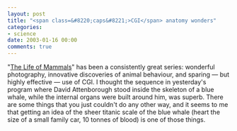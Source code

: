 ```yaml
---
layout: post
title: "<span class=&#8220;caps&#8221;>CGI</span> anatomy wonders"
categories:
- science
date: 2003-01-16 00:00
comments: true
---
```


<p>"<a href="http://www.bbc.co.uk/nature/animals/mammals/" title="Life of Mammals">The Life of Mammals</a>" has been a consistently great series: wonderful photography, innovative discoveries of animal behaviour, and sparing &mdash; but highly effective &mdash; use of <span class="caps">CGI</span>. I thought the sequence in yesterday's program where David Attenborough stood inside the skeleton of a blue whale, while the internal organs were built around him, was superb. There are some things that you just couldn't do any other way, and it seems to me that getting an idea of the sheer titanic scale of the blue whale (heart the size of a small family car, 10 tonnes of blood) is one of those things.</p>


